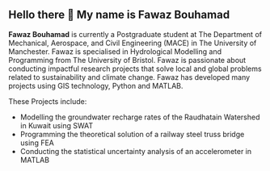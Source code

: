 ## Hello there 👋 My name is Fawaz Bouhamad


**Fawaz Bouhamad** is currently a Postgraduate student at The Department of Mechanical, Aerospace, and Civil Engineering (MACE) in The University of Manchester. Fawaz is specialised in Hydrological Modelling and Programming from The University of Bristol. Fawaz is passionate about conducting impactful research projects that solve local and global problems related to sustainability and climate change. Fawaz has developed many projects using GIS technology, Python and MATLAB.

These Projects include:
- Modelling the groundwater recharge rates of the Raudhatain Watershed in Kuwait using SWAT
- Programming the theoretical solution of a railway steel truss bridge using FEA
- Conducting the statistical uncertainty analysis of an accelerometer in MATLAB

